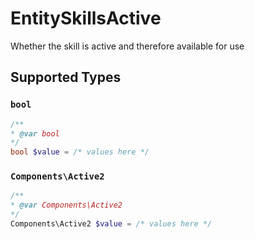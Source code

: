 # EntitySkillsActive

Whether the skill is active and therefore available for use


## Supported Types

### `bool`

```php
/**
* @var bool
*/
bool $value = /* values here */
```

### `Components\Active2`

```php
/**
* @var Components\Active2
*/
Components\Active2 $value = /* values here */
```

